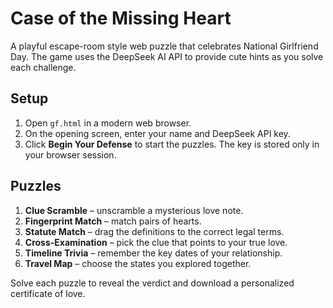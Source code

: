 # Case of the Missing Heart

A playful escape-room style web puzzle that celebrates National Girlfriend Day. The game uses the DeepSeek AI API to provide cute hints as you solve each challenge.

## Setup
1. Open `gf.html` in a modern web browser.
2. On the opening screen, enter your name and DeepSeek API key.
3. Click **Begin Your Defense** to start the puzzles. The key is stored only in your browser session.

## Puzzles
1. **Clue Scramble** – unscramble a mysterious love note.
2. **Fingerprint Match** – match pairs of hearts.
3. **Statute Match** – drag the definitions to the correct legal terms.
4. **Cross-Examination** – pick the clue that points to your true love.
5. **Timeline Trivia** – remember the key dates of your relationship.
6. **Travel Map** – choose the states you explored together.

Solve each puzzle to reveal the verdict and download a personalized certificate of love.
